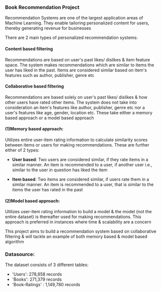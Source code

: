 

### Book Recommendation Project

Recommendation Systems are one of the largest application areas of Machine Learning. They enable tailoring personalized content for users, thereby generating revenue for businesses

There are 2 main types of personalized recommendation systems:

#### Content based filtering
Recommendations are based on user's past likes/ dislikes & item feature space. The system makes recommendations which are similar to items the user has liked in the past. Items are considered similar based on item's features such as author, publisher, genre etc

#### Collaborative based filtering
Recommendations are based solely on user's past likes/ dislikes & how other users have rated other items. The system does not take into consideration an item's features like author, publisher, genre etc nor a user's features like age, gender, location etc. These take either a memory based approach or a model based approach

#### (1)Memory based approach: 
Utilizes entire user-item rating information to calculate similarity scores between items or users for making recommendations. These are further either of 2 types:

 - __User based__: Two users are considered similar, if they rate items in a similar manner. An item is recommended to a user, if another user i.e., similar to the user in question has liked the item

 - __Item based__: Two items are considered similar, if users rate them in a similar manner. An item is recommended to a user, that is similar to the items the user has rated in the past

#### (2)Model based approach: 
Utilizes user-item rating information to build a model & the model (not the entire dataset) is thereafter used for making recommendations. This approach is preferred in instances where time & scalability are a concern

This project aims to build a recommendation system based on collaborative filtering & will tackle an example of both memory based & model based algorithm


### Datasource:

The dataset consists of 3 different tables:

- 'Users': 278,858 records
- 'Books': 271,379 records
- 'Book-Ratings' : 1,149,780 records
